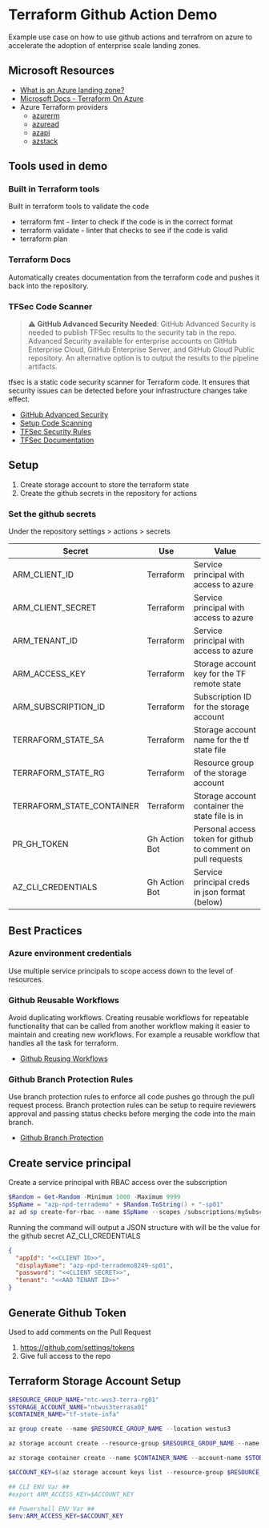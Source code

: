 # Terraform Github Action Demo

Example use case on how to use github actions and terrafrom on azure to accelerate the adoption of enterprise scale landing zones.

## Microsoft Resources

* [What is an Azure landing zone?](https://learn.microsoft.com/azure/cloud-adoption-framework/ready/landing-zone/)
* [Microsoft Docs - Terraform On Azure](https://learn.microsoft.com/azure/developer/terraform/)
* Azure Terraform providers
  * [azurerm](https://registry.terraform.io/providers/hashicorp/azurerm/latest/docs)
  * [azuread](https://registry.terraform.io/providers/hashicorp/azuread/latest/docs)
  * [azapi](https://registry.terraform.io/providers/Azure/azapi/latest/docs)
  * [azstack](https://registry.terraform.io/providers/hashicorp/azurestack/latest/docs)

## Tools used in demo

### Built in Terraform tools

Built in terraform tools to validate the code

* terraform fmt - linter to check if the code is in the correct format
* terraform validate - linter that checks to see if the code is valid
* terraform plan

### Terraform Docs

Automatically creates documentation from the terraform code and pushes it back into the repository.

### TFSec Code Scanner

> :warning: **GitHub Advanced Security Needed**: GitHub Advanced Security is needed to publish TFSec results to the security tab in the repo. Advanced Security available for enterprise accounts on GitHub Enterprise Cloud, GitHub Enterprise Server, and GitHub Cloud Public repository. An alternative option is to output the results to the pipeline artifacts.

tfsec is a static code security scanner for Terraform code. It ensures that security issues can be detected before your infrastructure changes take effect.

* [GitHub Advanced Security](https://docs.github.com/en/enterprise-cloud@latest/get-started/learning-about-github/about-github-advanced-security)
* [Setup Code Scanning](https://docs.github.com/en/enterprise-server@3.4/code-security/code-scanning/automatically-scanning-your-code-for-vulnerabilities-and-errors/setting-up-code-scanning-for-a-repository)
* [TFSec Security Rules](https://aquasecurity.github.io/tfsec/v1.28.0/checks/azure/appservice/account-identity-registered/)
* [TFSec Documentation](https://aquasecurity.github.io/tfsec/v1.28.0/guides/github-actions/github-action/)

## Setup

1. Create storage account to store the terraform state
2. Create the github secrets in the repository for actions

### Set the github secrets

Under the repository settings > actions > secrets

| Secret                    | Use           | Value                                                        |
| ------------------------- | ------------- | ------------------------------------------------------------ |
| ARM_CLIENT_ID             | Terraform     | Service principal with access to azure                       |
| ARM_CLIENT_SECRET         | Terraform     | Service principal with access to azure                       |
| ARM_TENANT_ID             | Terraform     | Service principal with access to azure                       |
| ARM_ACCESS_KEY            | Terraform     | Storage account key for the TF remote state                  |
| ARM_SUBSCRIPTION_ID       | Terraform     | Subscription ID for the storage account                      |
| TERRAFORM_STATE_SA        | Terraform     | Storage account name for the tf state file                   |
| TERRAFORM_STATE_RG        | Terraform     | Resource group of the storage account                        |
| TERRAFORM_STATE_CONTAINER | Terraform     | Storage account container the state file is in               |
| PR_GH_TOKEN               | Gh Action Bot | Personal access token for github to comment on pull requests |
| AZ_CLI_CREDENTIALS        | Gh Action Bot | Service principal creds in json format (below)               |

## Best Practices

### Azure environment credentials

Use multiple service principals to scope access down to the level of resources.

### Github Reusable Workflows

Avoid duplicating workflows. Creating reusable workflows for repeatable functionality that can be called from another workflow making it easier to maintain and creating new workflows. For example a reusable workflow that handles all the task for terraform.

* [Github Reusing Workflows](https://docs.github.com/en/actions/using-workflows/reusing-workflows#using-outputs-from-a-reusable-workflow)

### Github Branch Protection Rules

Use branch protection rules to enforce all code pushes go through the pull request process. Branch protection rules can be setup to require reviewers approval and passing status checks before merging the code into the main branch.

* [Github Branch Protection](https://docs.github.com/en/repositories/configuring-branches-and-merges-in-your-repository/defining-the-mergeability-of-pull-requests/managing-a-branch-protection-rule)

## Create service principal

Create a service principal with RBAC access over the subscription

```powershell
$Random = Get-Random -Minimum 1000 -Maximum 9999
$SpName = "azp-npd-terrademo" + $Random.ToString() + "-sp01"
az ad sp create-for-rbac --name $SpName --scopes /subscriptions/mySubscriptionID --role Contributor 
```

Running the command will output a JSON structure with will be the value for the github secret AZ_CLI_CREDENTIALS

```json
{
  "appId": "<<CLIENT ID>>",
  "displayName": "azp-npd-terrademo8249-sp01",
  "password": "<<CLIENT SECRET>>",
  "tenant": "<<AAD TENANT ID>>"
}
```

## Generate Github Token

Used to add comments on the Pull Request

1. https://github.com/settings/tokens
2. Give full access to the repo

## Terraform Storage Account Setup

```powershell
$RESOURCE_GROUP_NAME="ntc-wus3-terra-rg01"
$STORAGE_ACCOUNT_NAME="ntwus3terrasa01"
$CONTAINER_NAME="tf-state-infa"

az group create --name $RESOURCE_GROUP_NAME --location westus3

az storage account create --resource-group $RESOURCE_GROUP_NAME --name $STORAGE_ACCOUNT_NAME --sku Standard_LRS --encryption-services blob

az storage container create --name $CONTAINER_NAME --account-name $STORAGE_ACCOUNT_NAME

$ACCOUNT_KEY=$(az storage account keys list --resource-group $RESOURCE_GROUP_NAME --account-name $STORAGE_ACCOUNT_NAME --query '[0].value' -o tsv)

## CLI ENV Var ##
#export ARM_ACCESS_KEY=$ACCOUNT_KEY

## Powershell ENV Var ##
$env:ARM_ACCESS_KEY=$ACCOUNT_KEY
```
